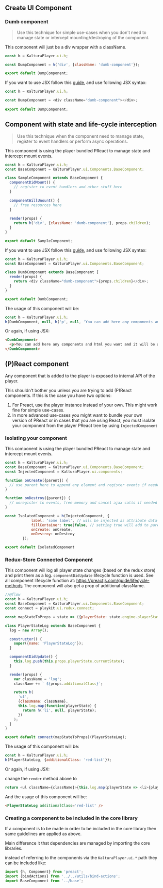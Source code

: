 ## Create UI Component

### Dumb component 

> Use this technique for simple use-cases when you don't need to manage state or intercept mounting/destroying of the component.

This component will just be a div wrapper with a className.

```javascript
const h = KalturaPlayer.ui.h;

const DumpComponent = h('div', {className: 'dumb-component'});

export default DumpComponent;
```

If you want to use JSX follow this [guide](./custom-ui-preset.md#using-jsx), and use following JSX syntax:

```javascript
const h = KalturaPlayer.ui.h;

const DumpComponent = <div className="dumb-component"></div>;
  
export default DumpComponent;
```

## Component with state and life-cycle interception

> Use this technique when the component need to manage state, register to event handlers or perform async operations.

This component is using the player bundled PReact to manage state and intercept mount events.

```javascript
const h = KalturaPlayer.ui.h;
const BaseComponent = KalturaPlayer.ui.Components.BaseComponent;

class SampleComponent extends BaseComponent {
  componentDidMount() {
    // register to event handlers and other stuff here
  }
  
  componentWillUnount() {
    // free resources here
  }
  
  render(props) {
    return h('div', {className: 'dumb-component'}, props.children);
  }
}

export default SampleComponent;
```

If you want to use JSX follow this [guide](./custom-ui-preset.md#using-jsx), and use following JSX syntax:

```javascript
const h = KalturaPlayer.ui.h;
const BaseComponent = KalturaPlayer.ui.Components.BaseComponent;

class DumbComponent extends BaseComponent {
  render(props) {
    return <div className="dumb-component">{props.children}</div>;
  }
}

export default DumbComponent;
```

The usage of this component will be:

```javascript
const h = KalturaPlayer.ui.h;
h(DumbComponent, null, h('p', null, 'You can add here any components and html you want and it will be appended to the DumbComponent'));
```

Or again, if using JSX:

```html
<DumbComponent>
  <p>You can add here any components and html you want and it will be appended to the DumbComponent</p>
</DumbComponent>
```

## (P)React component
Any component that is added to the player is exposed to internal API of the player.

This shouldn't bother you unless you are trying to add (P)React components. If this is the case you have two options:
1. For Preact, use the player instance instead of your own. This might work fine for simple use-cases.
2. In more advanced use-cases you might want to bundle your own version of PReact or in cases that you are using React, you must isolate your component from the player PReact tree by using `InjectedComponent`

### Isolating your component 
This component is using the player bundled PReact to manage state and intercept mount events.

```javascript
const h = KalturaPlayer.ui.h;
const BaseComponent = KalturaPlayer.ui.Components.BaseComponent;
const InjectedComponent = KalturaPlayer.ui.components;

function onCreate({parent}) {
  // use parent here to append any element and register events if needed
}

function onDestroy({parent}) {
  // unregister to events, free memory and cancel ajax calls if needed
}

const IsolatedComponent = h(InjectedComponent, {
            label: 'some label', // will be injected as attribute data-kp-injected
            fillContainer: true|false, // setting true will add to parent width: 100%, height: 100%; overflow: hidden
            onCreate: onCreate,
            onDestroy: onDestroy
        });

export default IsolatedComponent
```
 
### Redux-Store Connected Component

This component will log all player state changes (based on the redux store) and print them as a log.
`componentDidUpdate` lifecycle function is used.
See all component lifecycle function at: <a href="https://preactjs.com/guide/lifecycle-methods">https://preactjs.com/guide/lifecycle-methods</a>
The component will also get a prop of additional className.

```javascript
//@flow
const h = KalturaPlayer.ui.h;
const BaseComponent = KalturaPlayer.ui.Components.BaseComponent;
const connect = playkit.ui.redux.connect;

const mapStateToProps = state => ({playerState: state.engine.playerState});

class PlayerStateLog extends BaseComponent {
  log = new Array();

  constructor() {
    super({name: 'PlayerStateLog'});
  }

  componentDidUpdate() {
    this.log.push(this.props.playerState.currentState);
  }

  render(props) {
    var className = 'log';
    className += ` ${props.additionalClass}`;

    return h(
      'ul',
      {className: className},
      this.log.map(function(playerState) {
        return h('li', null, playerState);
      })
    );
  }
}

export default connect(mapStateToProps)(PlayerStateLog);
```

The usage of this component will be:

```javascript
const h = KalturaPlayer.ui.h;
h(PlayerStateLog, {additionalClass: 'red-list'});
```

Or again, if using JSX:

change the `render` method above to

```javascript
return <ul className={className}>{this.log.map(playerState => <li>{playerState}</li>)}</ul>;
```

And the usage of this component will be:

```html
<PlayerStateLog additionalClass='red-list' />
```

### Creating a component to be included in the core library

If a component is to be made in order to be included in the core library then same guidelines are applied as above.

Main difference it that dependencies are managed by importing the core libraries.

instead of referring to the components via the `KalturaPlayer.ui.*` path they can be included like:

```javascript
import {h, Component} from 'preact';
import {bindActions} from '../../utils/bind-actions';
import BaseComponent from '../base';
```
